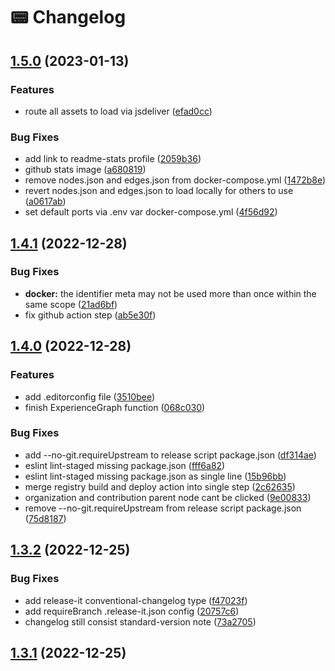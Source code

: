 # 📟 Changelog

## [1.5.0](https://github.com/agung2001/agung2001.github.io/compare/v1.4.1...v1.5.0) (2023-01-13)


### Features

* route all assets to load via jsdeliver ([efad0cc](https://github.com/agung2001/agung2001.github.io/commit/efad0ccddd3ffcb1579a35054c0aed7492d8a19f))


### Bug Fixes

* add link to readme-stats profile ([2059b36](https://github.com/agung2001/agung2001.github.io/commit/2059b36be32f2f8413960f210f7079968e91a1f5))
* github stats image ([a680819](https://github.com/agung2001/agung2001.github.io/commit/a680819572983e515b713a7a432620cfc5d22352))
* remove nodes.json and edges.json from docker-compose.yml ([1472b8e](https://github.com/agung2001/agung2001.github.io/commit/1472b8ebe74388edc113e37117fb97cc3c435059))
* revert nodes.json and edges.json to load locally for others to use ([a0617ab](https://github.com/agung2001/agung2001.github.io/commit/a0617abd72006d9d072810c64da4c441f13df714))
* set default ports via .env var docker-compose.yml ([4f56d92](https://github.com/agung2001/agung2001.github.io/commit/4f56d925aae0ef7dfaab74465d5326cf53d67faa))

## [1.4.1](https://github.com/agung2001/agung2001.github.io/compare/v1.4.0...v1.4.1) (2022-12-28)


### Bug Fixes

* **docker:** the identifier meta may not be used more than once within the same scope ([21ad6bf](https://github.com/agung2001/agung2001.github.io/commit/21ad6bfd2370e23f54ad5fbf7330c0570a320c2f))
* fix github action step ([ab5e30f](https://github.com/agung2001/agung2001.github.io/commit/ab5e30fb0fc08d6ea7652c15e55ab88ae5ac1f23))

## [1.4.0](https://github.com/agung2001/agung2001.github.io/compare/v1.3.2...v1.4.0) (2022-12-28)


### Features

* add .editorconfig file ([3510bee](https://github.com/agung2001/agung2001.github.io/commit/3510beefad837f44e294ad02660ed0997bfc699c))
* finish ExperienceGraph function ([068c030](https://github.com/agung2001/agung2001.github.io/commit/068c030f5326c36274f5071b9970265b7bece87a))


### Bug Fixes

* add --no-git.requireUpstream to release script package.json ([df314ae](https://github.com/agung2001/agung2001.github.io/commit/df314ae843dd463b4a956ea0ac1f3dd6d2f913ee))
* eslint lint-staged missing package.json ([fff6a82](https://github.com/agung2001/agung2001.github.io/commit/fff6a826644c65238b2d8ea76d582709bf44cb7f))
* eslint lint-staged missing package.json as single line ([15b96bb](https://github.com/agung2001/agung2001.github.io/commit/15b96bbc89d2e287debbe2e73b6b227358b5f15f))
* merge registry build and deploy action into single step ([2c62635](https://github.com/agung2001/agung2001.github.io/commit/2c626352898a2e6251d23c29c0f9cd2e5df16fc2))
* organization and contribution parent node cant be clicked ([9e00833](https://github.com/agung2001/agung2001.github.io/commit/9e008331ba910afe076bf30b2d9b06423a1d49cf))
* remove --no-git.requireUpstream from release script package.json ([75d8187](https://github.com/agung2001/agung2001.github.io/commit/75d81878b85ac9daf06f08cb80cf6ff231f5677a))

## [1.3.2](https://github.com/agung2001/agung2001.github.io/compare/v1.3.1...v1.3.2) (2022-12-25)


### Bug Fixes

* add release-it conventional-changelog type ([f47023f](https://github.com/agung2001/agung2001.github.io/commit/f47023fbb25050ffa68b90ae7636e038eef97433))
* add requireBranch .release-it.json config ([20757c6](https://github.com/agung2001/agung2001.github.io/commit/20757c6c51379f565575dc54dbaee34cfd14ba7e))
* changelog still consist standard-version note ([73a2705](https://github.com/agung2001/agung2001.github.io/commit/73a2705dcdbb00c13fe46db3e62af0e27b59f1af))

## [1.3.1](https://github.com/agung2001/agung2001.github.io/compare/v1.3.0...v1.3.1) (2022-12-25)